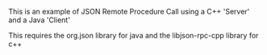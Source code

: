This is an example of JSON Remote Procedure Call using a C++ 'Server' and a Java 'Client'

This requires the org.json library for java and the libjson-rpc-cpp library for c++

